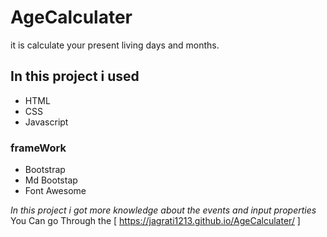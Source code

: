 # AgeCalculater
it is calculate your present living days and months.
## In this project i used 
- HTML
- CSS
- Javascript
### frameWork ###
- Bootstrap
- Md Bootstap
- Font Awesome

*In this project i got more knowledge about the events and input properties* 
You Can go Through the [ https://jagrati1213.github.io/AgeCalculater/ ]
